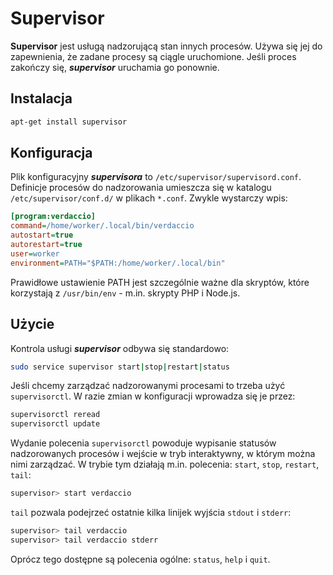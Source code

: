 # Supervisor

**Supervisor** jest usługą nadzorującą stan innych procesów. Używa się jej do zapewnienia, że zadane procesy są ciągle uruchomione. Jeśli proces zakończy się, **_supervisor_** uruchamia go ponownie.

## Instalacja
```sh
apt-get install supervisor
```

## Konfiguracja
Plik konfiguracyjny **_supervisora_** to `/etc/supervisor/supervisord.conf`. Definicje procesów do nadzorowania umieszcza się w katalogu `/etc/supervisor/conf.d/` w plikach `*.conf`. Zwykle wystarczy wpis:
```ini
[program:verdaccio]
command=/home/worker/.local/bin/verdaccio
autostart=true
autorestart=true
user=worker
environment=PATH="$PATH:/home/worker/.local/bin"
```

Prawidłowe ustawienie PATH jest szczególnie ważne dla skryptów, które korzystają z `/usr/bin/env` - m.in. skrypty PHP i Node.js.

## Użycie
Kontrola usługi **_supervisor_** odbywa się standardowo:
```sh
sudo service supervisor start|stop|restart|status
```

Jeśli chcemy zarządzać nadzorowanymi procesami to trzeba użyć `supervisorctl`. W razie zmian w konfiguracji wprowadza się je przez:
```sh
supervisorctl reread
supervisorctl update
```

Wydanie polecenia `supervisorctl` powoduje wypisanie statusów nadzorowanych procesów i wejście w tryb interaktywny, w którym można nimi zarządzać. W trybie tym działają m.in. polecenia: `start`, `stop`, `restart`, `tail`:
```sh
supervisor> start verdaccio
```

`tail` pozwala podejrzeć ostatnie kilka linijek wyjścia `stdout` i `stderr`:
```sh
supervisor> tail verdaccio
supervisor> tail verdaccio stderr
```

Oprócz tego dostępne są polecenia ogólne: `status`,  `help` i `quit`.
